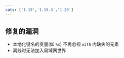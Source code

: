 ```yaml
---
cats: ['1.19','1.19.3','1.20']
---
```

## 修复的漏洞
* 本地化键名的变量(如 `%s`) 不再忽视 `with` 内缺失的元素
* 离线时无法加入局域网世界
